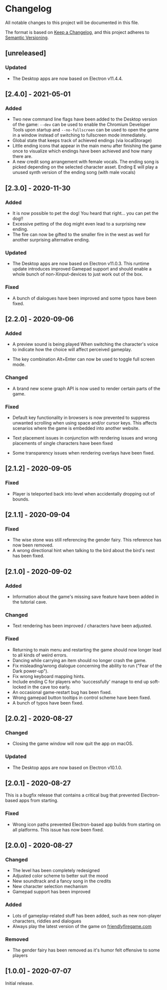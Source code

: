 # Changelog

All notable changes to this project will be documented in this file.

The format is based on [Keep a Changelog](https://keepachangelog.com/en/1.0.0/),
and this project adheres to [Semantic Versioning](https://semver.org/spec/v2.0.0.html).

## [unreleased]

### Updated

- The Desktop apps are now based on Electron v11.4.4.

## [2.4.0] - 2021-05-01

### Added

- Two new command line flags have been added to the Desktop version of the game:
  `--dev` can be used to enable the Chromium Developer Tools upon startup and
  `--no-fullscreen` can be used to open the game in a window instead of switching
  to fullscreen mode immediately.
- Global state that keeps track of achieved endings (via localStorage)
- Little ending icons that appear in the main menu after finishing the game once to
  visualize which endings have been achieved and how many there are.
- A new credit song arrangement with female vocals. The ending song is picked depending
  on the selected character asset. Ending E will play a unused synth version of the
  ending song (with male vocals)

## [2.3.0] - 2020-11-30

### Added

- It is now possible to pet the dog! You heard that right... you can pet the dog!!
- Excessive petting of the dog might even lead to a surprising new ending.
- The fire can now be gifted to the smaller fire in the west as well for another surprising
  alternative ending.

### Updated

- The Desktop apps are now based on Electron v11.0.3.
  This runtime update introduces improved Gamepad support and should enable a whole bunch
  of non-Xinput-devices to just work out of the box.

### Fixed

- A bunch of dialogues have been improved and some typos have been fixed.

## [2.2.0] - 2020-09-06

### Added

- A preview sound is being played When switching the character's voice to indicate
  how the choice will affect perceived gameplay.

- The key combination Alt+Enter can now be used to toggle full screen mode.

### Changed

- A brand new scene graph API is now used to render certain parts of the game.

### Fixed

- Default key functionality in browsers is now prevented to suppress unwanted scrolling
  when using space and/or cursor keys. This affects scenarios where the game is embedded
  into another website.

- Text placement issues in conjunction with rendering issues and wrong placements of single
  characters have been fixed

- Some transparency issues when rendering overlays have been fixed.

## [2.1.2] - 2020-09-05

### Fixed

- Player is teleported back into level when accidentally dropping out of bounds.

## [2.1.1] - 2020-09-04

### Fixed

- The wise stone was still referencing the gender fairy. This reference has now been removed.
- A wrong directional hint when talking to the bird about the bird's nest has been fixed.

## [2.1.0] - 2020-09-02

### Added

- Information about the game's missing save feature have been added in the
  tutorial cave.

### Changed

- Text rendering has been improved / characters have been adjusted.

### Fixed

- Returning to main menu and restarting the game should now longer lead to all
  kinds of weird errors.
- Dancing while carrying an item should no longer crash the game.
- Fix misleading/wrong dialogue concerning the ability to run ("Fear of the Dark power-up").
- Fix wrong keyboard mapping hints.
- Include ending C for players who 'successfully' manage to end up soft-locked in the cave too early.
- An occasional game-restart bug has been fixed.
- Wrong gamepad button tooltips in control scheme have been fixed.
- A bunch of typos have been fixed.

## [2.0.2] - 2020-08-27

### Changed

- Closing the game window will now quit the app on macOS.

### Updated

- The Desktop apps are now based on Electron v10.1.0.

## [2.0.1] - 2020-08-27

This is a bugfix release that contains a critical bug that prevented
Electron-based apps from starting.

### Fixed

- Wrong icon paths prevented Electron-based app builds from starting on
  all platforms. This issue has now been fixed.

## [2.0.0] - 2020-08-27

### Changed

- The level has been completely redesigned
- Adjusted color scheme to better suit the mood
- New soundtrack and a fancy song in the credits
- New character selection mechanism
- Gamepad support has been improved

### Added

- Lots of gameplay-related stuff has been added, such as new non-player characters, riddles and dialogues
- Always play the latest version of the game on [friendlyfiregame.com](https://friendlyfiregame.com/)

### Removed

- The gender fairy has been removed as it's humor felt offensive to some players

## [1.0.0] - 2020-07-07

Initial release.
